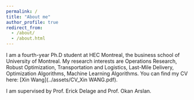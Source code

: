 ```yaml
---
permalink: /
title: "About me"
author_profile: true
redirect_from: 
  - /about/
  - /about.html
---
```


I am a fourth-year Ph.D student at HEC Montreal, the business school of University of Montreal.  My research interests are Operations Research, Robust Optimization, Transportation and Logistics, Last-Mile Delivery, Optimization Algorithms, Machine Learning Algorithms. You can find my CV here: [Xin Wang](../assets/CV_Xin WANG.pdf).

I am supervised by Prof. Erick Delage and Prof. Okan Arslan. 


